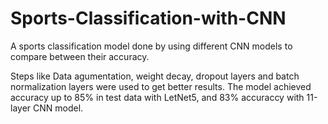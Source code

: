 # Sports-Classification-with-CNN
A sports classification model done by using different CNN models to compare between their accuracy.

Steps like Data agumentation, weight decay, dropout layers and batch normalization layers were used to get better results.
The model achieved accuracy up to 85% in test data with LetNet5, and 83% accuraccy with 11-layer CNN model.
